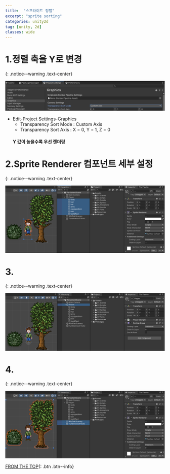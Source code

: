 ```yaml
---
title:  "스프라이트 정렬"
excerpt: "sprite sorting"
categories: unity2d
tag: [unity, 2d]
classes: wide
---
```


# 1.정렬 축을 Y로 변경
{: .notice--warning .text-center}

<img src="/img/unity2d/2023-01-26-sprite-sorting-project-settings.png"/>

- Edit-Project Settings-Graphics
  * Transparency Sort Mode : Custom Axis
  * Transparency Sort Axis : X = 0, Y = 1, Z = 0

<div class="notice">
<ul>
<h4>Y 값이 높을수록 우선 렌더링</h4>
</ul>
</div>

# 2.Sprite Renderer 컴포넌트 세부 설정
{: .notice--warning .text-center}

<img src="/img/unity2d/2023-01-26-sprite-renderer.png"/>

# 3.
{: .notice--warning .text-center}

<img src="/img/unity2d/2023-01-26-sorting-group.png"/>

# 4.
{: .notice--warning .text-center}

<img src="/img/unity2d/2023-01-26-other-sprite-objects.png"/>

[FROM THE TOP](#){: .btn .btn--info}